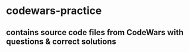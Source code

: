# codewars-practice

## contains source code files from CodeWars with questions & correct solutions
